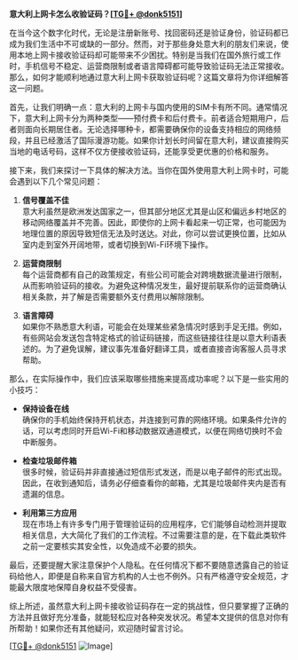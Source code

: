 **意大利上网卡怎么收验证码？[[TG💪+ @donk5151](https://t.me/s/donk5151)]**

在当今这个数字化时代，无论是注册新账号、找回密码还是验证身份，验证码都已成为我们生活中不可或缺的一部分。然而，对于那些身处意大利的朋友们来说，使用本地上网卡接收验证码却可能带来不少困扰。特别是当我们在国外旅行或工作时，手机信号不稳定、运营商限制或者语言障碍都可能导致验证码无法正常接收。那么，如何才能顺利地通过意大利上网卡获取验证码呢？这篇文章将为你详细解答这一问题。

首先，让我们明确一点：意大利的上网卡与国内使用的SIM卡有所不同。通常情况下，意大利上网卡分为两种类型——预付费卡和后付费卡。前者适合短期用户，后者则面向长期居住者。无论选择哪种卡，都需要确保你的设备支持相应的网络频段，并且已经激活了国际漫游功能。如果你计划长时间留在意大利，建议直接购买当地的电话号码，这样不仅方便接收验证码，还能享受更优惠的价格和服务。

接下来，我们来探讨一下具体的解决方法。当你在国外使用意大利上网卡时，可能会遇到以下几个常见问题：

1. **信号覆盖不佳**  
   意大利虽然是欧洲发达国家之一，但其部分地区尤其是山区和偏远乡村地区的移动网络覆盖并不完善。因此，即使你的上网卡看起来一切正常，也可能因为地理位置的原因导致短信无法及时送达。对此，你可以尝试更换位置，比如从室内走到室外开阔地带，或者切换到Wi-Fi环境下操作。

2. **运营商限制**  
   每个运营商都有自己的政策规定，有些公司可能会对跨境数据流量进行限制，从而影响验证码的接收。为避免这种情况发生，最好提前联系你的运营商确认相关条款，并了解是否需要额外支付费用以解除限制。

3. **语言障碍**  
   如果你不熟悉意大利语，可能会在处理某些紧急情况时感到手足无措。例如，有些网站会发送包含特定格式的验证码链接，而这些链接往往是以意大利语表述的。为了避免误解，建议事先准备好翻译工具，或者直接咨询客服人员寻求帮助。

那么，在实际操作中，我们应该采取哪些措施来提高成功率呢？以下是一些实用的小技巧：

- **保持设备在线**  
  确保你的手机始终保持开机状态，并连接到可靠的网络环境。如果条件允许的话，可以考虑同时开启Wi-Fi和移动数据双通道模式，以便在网络切换时不会中断服务。

- **检查垃圾邮件箱**  
  很多时候，验证码并非直接通过短信形式发送，而是以电子邮件的形式出现。因此，在收到通知后，请务必仔细查看你的邮箱，尤其是垃圾邮件夹内是否有遗漏的信息。

- **利用第三方应用**  
  现在市场上有许多专门用于管理验证码的应用程序，它们能够自动检测并提取相关信息，大大简化了我们的工作流程。不过需要注意的是，在下载此类软件之前一定要核实其安全性，以免造成不必要的损失。

最后，还要提醒大家注意保护个人隐私。在任何情况下都不要随意透露自己的验证码给他人，即便是自称来自官方机构的人士也不例外。只有严格遵守安全规范，才能最大限度地保障自身权益不受侵害。

综上所述，虽然意大利上网卡接收验证码存在一定的挑战性，但只要掌握了正确的方法并且做好充分准备，就能轻松应对各种突发状况。希望本文提供的信息对你有所帮助！如果你还有其他疑问，欢迎随时留言讨论。

[[TG💪+ @donk5151](https://t.me/s/donk5151) ![Image](https://i.postimg.cc/rwNCRYN7/Snipaste-2025-04-30-17-27-05.png)]